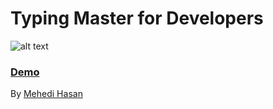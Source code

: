 # Typing Master for Developers

![alt text](https://github.com/mehedimi/typing-v3/blob/master/src/images/preview.gif?raw=true "Screenshot")

### [Demo](https://typing-v3.netlify.com/)
By [Mehedi Hasan](https://fb.com/mehedimi)
